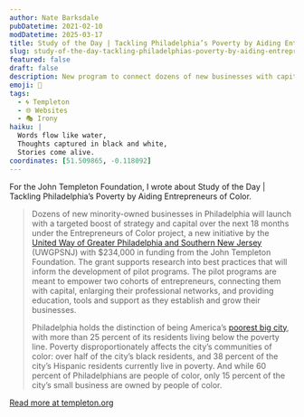 ```yaml
---
author: Nate Barksdale
pubDatetime: 2021-02-10
modDatetime: 2025-03-17
title: Study of the Day | Tackling Philadelphia’s Poverty by Aiding Entrepreneurs of Color
slug: study-of-the-day-tackling-philadelphias-poverty-by-aiding-entrepreneurs-of-color
featured: false
draft: false
description: New program to connect dozens of new businesses with capital and resources while building best practices for further growth
emoji: 📝
tags:
  - 🌀 Templeton
  - 🌐 Websites
  - 🎭 Irony
haiku: |
  Words flow like water,
  Thoughts captured in black and white,
  Stories come alive.
coordinates: [51.509865, -0.118092]
---
```


For the John Templeton Foundation, I wrote about Study of the Day | Tackling Philadelphia’s Poverty by Aiding Entrepreneurs of Color.

> Dozens of new minority-owned businesses in Philadelphia will launch with a targeted boost of strategy and capital over the next 18 months under the Entrepreneurs of Color project, a new initiative by the [United Way of Greater Philadelphia and Southern New Jersey](https://www.unitedforimpact.org) (UWGPSNJ) with $234,000 in funding from the John Templeton Foundation. The grant supports research into best practices that will inform the development of pilot programs. The pilot programs are meant to empower two cohorts of entrepreneurs, connecting them with capital, enlarging their professional networks, and providing education, tools and support as they establish and grow their businesses.
>
> Philadelphia holds the distinction of being America’s [poorest big city](http://www.philly.com/philly/news/philadelphia-census-deep-poverty-poorest-big-city-income-survey-20170914.html), with more than 25 percent of its residents living below the poverty line. Poverty disproportionately affects the city’s communities of color: over half of the city’s black residents, and 38 percent of the city’s Hispanic residents currently live in poverty. And while 60 percent of Philadelphians are people of color, only 15 percent of the city’s small business are owned by people of color.

[Read more at templeton.org](https://www.templeton.org/news/tackling-philadelphias-poverty-by-aiding-entrepreneurs-of-color)
